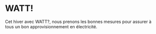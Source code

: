 # WATT!
Cet hiver avec WATT?, nous prenons les bonnes mesures pour assurer à tous un bon approvisionnement en électricité.

